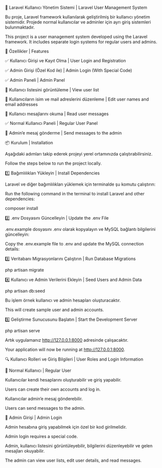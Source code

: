 📌 Laravel Kullanıcı Yönetim Sistemi | Laravel User Management System

Bu proje, Laravel framework kullanılarak geliştirilmiş bir kullanıcı yönetim sistemidir. Projede normal kullanıcılar ve adminler için ayrı giriş sistemleri bulunmaktadır.

This project is a user management system developed using the Laravel framework. It includes separate login systems for regular users and admins.

🚀 Özellikler | Features

✅ Kullanıcı Girişi ve Kayıt Olma | User Login and Registration

✅ Admin Girişi (Özel Kod ile) | Admin Login (With Special Code)

✅ Admin Paneli | Admin Panel

🔹 Kullanıcı listesini görüntüleme | View user list

🔹 Kullanıcıların isim ve mail adreslerini düzenleme | Edit user names and email addresses

🔹 Kullanıcı mesajlarını okuma | Read user messages

✅ Normal Kullanıcı Paneli | Regular User Panel

🔹 Admin’e mesaj gönderme | Send messages to the admin

📦 Kurulum | Installation

Aşağıdaki adımları takip ederek projeyi yerel ortamınızda çalıştırabilirsiniz. 

Follow the steps below to run the project locally.

1️⃣ Bağımlılıkları Yükleyin | Install Dependencies

Laravel ve diğer bağımlılıkları yüklemek için terminalde şu komutu çalıştırın:

Run the following command in the terminal to install Laravel and other dependencies:

composer install

2️⃣ .env Dosyasını Güncelleyin | Update the .env File

.env.example dosyasını .env olarak kopyalayın ve MySQL bağlantı bilgilerini güncelleyin:

Copy the .env.example file to .env and update the MySQL connection details:

3️⃣ Veritabanı Migrasyonlarını Çalıştırın | Run Database Migrations

php artisan migrate

4️⃣ Kullanıcı ve Admin Verilerini Ekleyin | Seed Users and Admin Data

php artisan db:seed

Bu işlem örnek kullanıcı ve admin hesapları oluşturacaktır.

This will create sample user and admin accounts.

5️⃣ Geliştirme Sunucusunu Başlatın | Start the Development Server

php artisan serve

Artık uygulamanız http://127.0.0.1:8000 adresinde çalışacaktır.

Your application will now be running at http://127.0.0.1:8000.


🔍 Kullanıcı Rolleri ve Giriş Bilgileri | User Roles and Login Information

📌 Normal Kullanıcı | Regular User

Kullanıcılar kendi hesaplarını oluşturabilir ve giriş yapabilir.

Users can create their own accounts and log in.

Kullanıcılar admin’e mesaj gönderebilir.

Users can send messages to the admin.

📌 Admin Girişi | Admin Login

Admin hesabına giriş yapabilmek için özel bir kod girilmelidir.

Admin login requires a special code.

Admin, kullanıcı listesini görüntüleyebilir, bilgilerini düzenleyebilir ve gelen mesajları okuyabilir.

The admin can view user lists, edit user details, and read messages.

